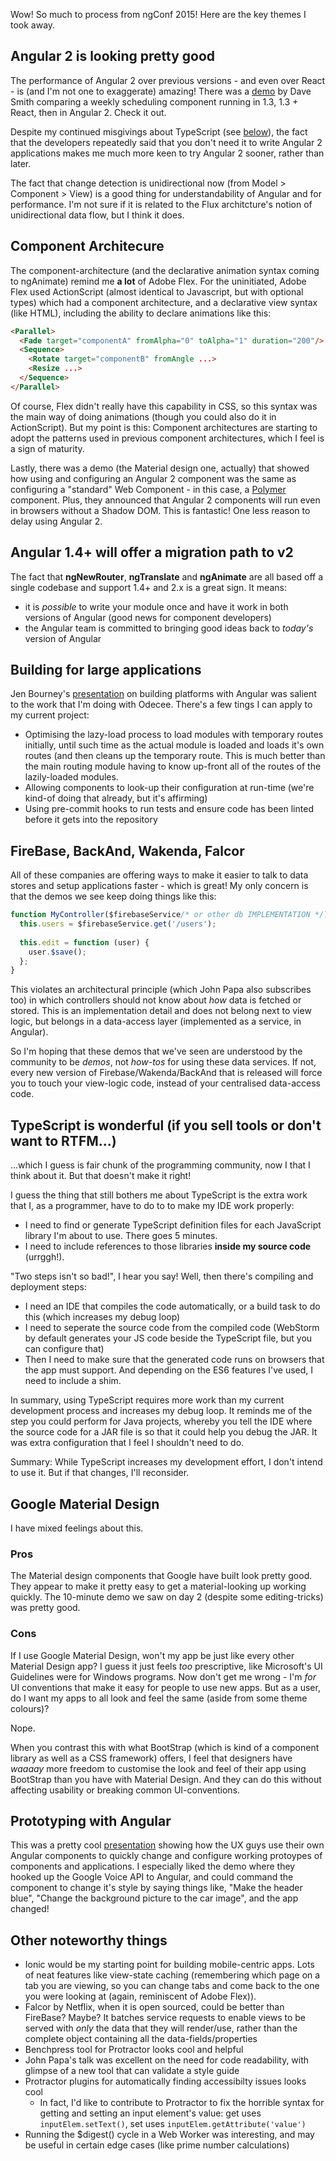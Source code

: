 Wow! So much to process from ngConf 2015! Here are the key themes I took away.

## Angular 2 is looking pretty good
The performance of Angular 2 over previous versions - and even over React - is (and I'm not one to exaggerate) amazing! 
There was a [demo](http://youtu.be/LgshdUnTNPc?list=PLOETEcp3DkCoNnlhE-7fovYvqwVPrRiY7) by Dave Smith comparing a weekly
scheduling component running in 1.3, 1.3 + React, then in Angular 2. Check it out.

Despite my continued misgivings about TypeScript (see [below](#typescript)), the fact that the developers repeatedly said
that you don't need it to write Angular 2 applications makes me much more keen to try Angular 2 sooner, rather than later.

The fact that change detection is unidirectional now (from Model > Component > View) is a good thing for understandability of
Angular and for performance. I'm not sure if it is related to the Flux architcture's notion of unidirectional data flow, but
I think it does.


## Component Architecure
The component-architecture (and the declarative animation syntax coming to ngAnimate) remind me **a lot** of Adobe Flex. 
For the uninitiated, Adobe Flex used ActionScript (almost identical to Javascript, but with optional types) which had a
component architecture, and a declarative view syntax (like HTML), including the ability to declare animations like this:

``` html
<Parallel>
  <Fade target="componentA" fromAlpha="0" toAlpha="1" duration="200"/>
  <Sequence>
    <Rotate target="componentB" fromAngle ...>
    <Resize ...>
  </Sequence>
</Parallel>
```

Of course, Flex didn't really have this capability in CSS, so this syntax was the main way of doing animations (though you
could also do it in ActionScript). But my point is this: Component architectures are starting to adopt the patterns used in 
previous component architectures, which I feel is a sign of maturity.

Lastly, there was a demo (the Material design one, actually) that showed how using and configuring an Angular 2 component
was the same as configuring a "standard" Web Component - in this case, a [Polymer](https://www.polymer-project.org/) component.
Plus, they announced that Angular 2 components will run even in browsers without a Shadow DOM. This is fantastic! One less
reason to delay using Angular 2.


## Angular 1.4+ will offer a migration path to v2
The fact that **ngNewRouter**, **ngTranslate** and **ngAnimate** are all based off a single codebase and support
1.4+ and 2.x is a great sign. It means:

- it is *possible* to write your module once and have it work in both versions of Angular (good news for component developers)
- the Angular team is committed to bringing good ideas back to *today's* version of Angular


## Building for large applications
Jen Bourney's [presentation](http://youtu.be/cVTN8msr5DE?list=PLOETEcp3DkCoNnlhE-7fovYvqwVPrRiY7) on building platforms
with Angular was salient to the work that I'm doing with Odecee. There's a few tings I can apply to my current project:

- Optimising the lazy-load process to load modules with temporary routes initially, until such time as the actual module
  is loaded and loads it's own routes (and then cleans up the temporary route. This is much better than the main routing
  module having to know up-front all of the routes of the lazily-loaded modules.
- Allowing components to look-up their configuration at run-time (we're kind-of doing that already, but it's affirming)
- Using pre-commit hooks to run tests and ensure code has been linted before it gets into the repository



## FireBase, BackAnd, Wakenda, Falcor
All of these companies are offering ways to make it easier to talk to data stores and setup applications faster - which is great!
My only concern is that the demos we see keep doing things like this:

``` js
function MyController($firebaseService/* or other db IMPLEMENTATION */) {
  this.users = $firebaseService.get('/users');
  
  this.edit = function (user) {
    user.$save();
  };
}
```

This violates an architectural principle (which John Papa also subscribes too) in which controllers should not know about
*how* data is fetched or stored. This is an implementation detail and does not belong next to view logic, but belongs
in a data-access layer (implemented as a service, in Angular).

So I'm hoping that these demos that we've seen are understood by the community to be *demos*, not *how-tos* for using these
data services. If not, every new version of Firebase/Wakenda/BackAnd that is released will force you to touch your view-logic 
code, instead of your centralised data-access code.


<a name="typescript"></a>

## TypeScript is wonderful (if you sell tools or don't want to RTFM...)
...which I guess is fair chunk of the programming community, now I that I think about it. But that doesn't make it right!

I guess the thing that still bothers me about TypeScript is the extra work that I, as a programmer, have to do to to make my
IDE work properly:

- I need to find or generate TypeScript definition files for each JavaScript library I'm about to use. There goes 5 minutes.
- I need to include references to those libraries **inside my source code** (urrggh!).

"Two steps isn't so bad!", I hear you say! Well, then there's compiling and deployment steps:

- I need an IDE that compiles the code automatically, or a build task to do this (which increases my debug loop)
- I need to seperate the source code from the compiled code (WebStorm by default generates your JS code beside the TypeScript
  file, but you can configure that)
- Then I need to make sure that the generated code runs on browsers that the app must support. And depending on the ES6
  features I've used, I need to include a shim.
  
In summary, using TypeScript requires more work than my current development process and increases my debug loop. It reminds 
me of the step you could perform for Java projects, whereby you tell the IDE where the source code for a JAR file is so
that it could help you debug the JAR. It was extra configuration that I feel I shouldn't need to do.

Summary: While TypeScript increases my development effort, I don't intend to use it. But if that changes, I'll reconsider.


## Google Material Design
I have mixed feelings about this. 

### Pros
The Material design components that Google have built look pretty good. They appear to make it pretty easy to get a material-looking
up working quickly. The 10-minute demo we saw on day 2 (despite some editing-tricks) was pretty good.

### Cons
If I use Google Material Design, won't my app be just like every other Material Design app? I guess it just feels *too* prescriptive, 
like Microsoft's UI Guidelines were for Windows programs. Now don't get me wrong - I'm *for* UI conventions that make it
easy for people to use new apps. But as a user, do I want my apps to all look and feel the same (aside from some theme colours)? 

Nope. 

When you contrast this with what BootStrap (which is kind of a component library as well as a CSS framework) offers, I 
feel that designers have *waaaay* more freedom to customise the look and feel of their app using BootStrap than you have with Material Design. 
And they can do this without affecting usability or breaking common UI-conventions.


## Prototyping with Angular 
This was a pretty cool [presentation](http://youtu.be/ufZpHuiyepg?list=PLOETEcp3DkCoNnlhE-7fovYvqwVPrRiY7) showing how the
UX guys use their own Angular components to quickly change and configure working protoypes of components and applications.
I especially liked the demo where they hooked up the Google Voice API to Angular, and could command the component to
change it's style by saying things like, "Make the header blue", "Change the background picture to the car image", and the app changed!


## Other noteworthy things
- Ionic would be my starting point for building mobile-centric apps. Lots of neat features like view-state caching 
  (remembering which page on a tab you are viewing, so you can change tabs and come back to the one you were looking at 
  (again, reminiscent of Adobe Flex)).
- Falcor by Netflix, when it is open sourced, could be better than FireBase? Maybe? It batches service requests to enable
  views to be served with *only* the data that they will render/use, rather than the complete object containing all the data-fields/properties
- Benchpress tool for Protractor looks cool and helpful
- John Papa's talk was excellent on the need for code readability, with glimpse of a new tool that can validate a style guide
- Protractor plugins for automatically finding accessibilty issues looks cool
  - In fact, I'd like to contribute to Protractor to fix the horrible syntax for getting and setting an input element's
    value: get uses `inputElem.setText()`, set uses `inputElem.getAttribute('value')` 
- Running the $digest() cycle in a Web Worker was interesting, and may be useful in certain edge cases (like prime number calculations)
